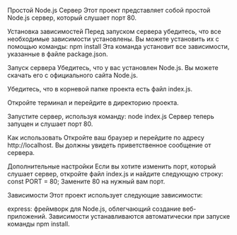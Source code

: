 Простой Node.js Сервер
Этот проект представляет собой простой Node.js сервер, который слушает порт 80.

Установка зависимостей
Перед запуском сервера убедитесь, что все необходимые зависимости установлены. Вы можете установить их с помощью команды:
npm install
Эта команда установит все зависимости, указанные в файле package.json.

Запуск сервера
Убедитесь, что у вас установлен Node.js. Вы можете скачать его с официального сайта Node.js.

Убедитесь, что в корневой папке проекта есть файл index.js.

Откройте терминал и перейдите в директорию проекта.

Запустите сервер, используя команду:
node index.js
Сервер теперь запущен и слушает порт 80.

Как использовать
Откройте ваш браузер и перейдите по адресу http://localhost. Вы должны увидеть приветственное сообщение от сервера.

Дополнительные настройки
Если вы хотите изменить порт, который слушает сервер, откройте файл index.js и найдите следующую строку:
const PORT = 80;
Замените 80 на нужный вам порт.

Зависимости
Этот проект использует следующие зависимости:

express: фреймворк для Node.js, облегчающий создание веб-приложений.
Зависимости устанавливаются автоматически при запуске команды npm install.
